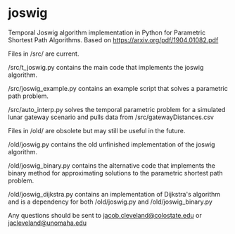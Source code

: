 # joswig
Temporal Joswig algorithm implementation in Python for Parametric Shortest Path Algorithms. Based on https://arxiv.org/pdf/1904.01082.pdf

Files in /src/ are current.

/src/t_joswig.py contains the main code that implements the joswig algorithm.

/src/joswig_example.py contains an example script that solves a parametric path problem.

/src/auto_interp.py solves the temporal parametric problem for a simulated lunar gateway scenario and pulls data from /src/gatewayDistances.csv

Files in /old/ are obsolete but may still be useful in the future.

/old/joswig.py contains the old unfinished implementation of the joswig algorithm.

/old/joswig_binary.py contains the alternative code that implements the binary method for approximating solutions to the parametric shortest path problem.

/old/joswig_dijkstra.py contains an implementation of Dijkstra's algorithm and is a dependency for both /old/joswig.py and /old/joswig_binary.py

Any questions should be sent to jacob.cleveland@colostate.edu or jacleveland@unomaha.edu
